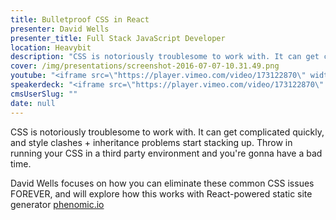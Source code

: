 ```yaml
---
title: Bulletproof CSS in React
presenter: David Wells
presenter_title: Full Stack JavaScript Developer
location: Heavybit
description: "CSS is notoriously troublesome to work with. It can get complicated quickly, and style clashes + inheritance problems start stacking up. Throw in running your CSS in a third party environment and you're gonna have a bad time.  David Wells focuses on how you can eliminate these common CSS issues FOREVER, and will explore how this works with React-powered static site generator phenomic.io"
cover: /img/presentations/screenshot-2016-07-07-10.31.49.png
youtube: "<iframe src=\"https://player.vimeo.com/video/173122870\" width=\"640\" height=\"205\" frameborder=\"0\" webkitallowfullscreen mozallowfullscreen allowfullscreen></iframe> <p><a href=\"https://vimeo.com/173122870\">David Wells: Bulletproof CSS in React</a> from <a href=\"https://vimeo.com/heavybit\">HEAVYBIT</a> on <a href=\"https://vimeo.com\">Vimeo</a>.</p>"
speakerdeck: "<iframe src=\"https://player.vimeo.com/video/173122870\" width=\"640\" height=\"205\" frameborder=\"0\" webkitallowfullscreen mozallowfullscreen allowfullscreen></iframe> <p><a href=\"https://vimeo.com/173122870\">David Wells: Bulletproof CSS in React</a> from <a href=\"https://vimeo.com/heavybit\">HEAVYBIT</a> on <a href=\"https://vimeo.com\">Vimeo</a>.</p>"
cmsUserSlug: ""
date: null
---
```


CSS is notoriously troublesome to work with. It can get complicated quickly, and style clashes + inheritance problems start stacking up. Throw in running your CSS in a third party environment and you're gonna have a bad time.

David Wells focuses on how you can eliminate these common CSS issues FOREVER, and will explore how this works with React-powered static site generator [phenomic.io](https://phenomic.io/)

